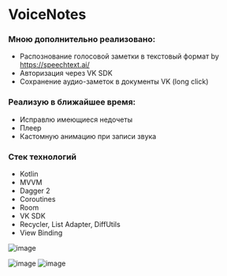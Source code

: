 # VoiceNotes

### Мною дополнительно реализовано:
* Распознование голосовой заметки в текстовый формат by https://speechtext.ai/
* Авторизация через VK SDK
* Сохранение аудио-заметок в документы VK (long click)

### Реализую в ближайшее время:
* Исправлю имеющиеся недочеты
* Плеер
* Кастомную анимацию при записи звука

### Стек технологий
* Kotlin
* MVVM
* Dagger 2
* Coroutines
* Room
* VK SDK
* Recycler, List Adapter, DiffUtils
* View Binding





![image](https://user-images.githubusercontent.com/53741925/222985129-4fdd6f45-2bfc-4a09-80fb-17698ee767ce.png)



![image](https://user-images.githubusercontent.com/53741925/222985052-7e08bb60-d70f-4450-b899-ca3481391489.png)
![image](https://user-images.githubusercontent.com/53741925/222985076-d6330cd8-ec3e-419b-9059-909f8bb458bb.png)
